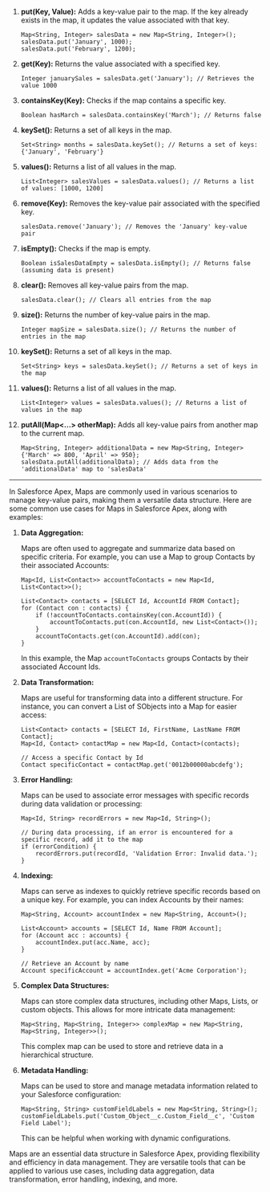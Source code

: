 

1. **put(Key, Value):** Adds a key-value pair to the map. If the key already exists in the map, it updates the value associated with that key.

   ```apex
   Map<String, Integer> salesData = new Map<String, Integer>();
   salesData.put('January', 1000);
   salesData.put('February', 1200);
   ```

2. **get(Key):** Returns the value associated with a specified key.

   ```apex
   Integer januarySales = salesData.get('January'); // Retrieves the value 1000
   ```

3. **containsKey(Key):** Checks if the map contains a specific key.

   ```apex
   Boolean hasMarch = salesData.containsKey('March'); // Returns false
   ```

4. **keySet():** Returns a set of all keys in the map.

   ```apex
   Set<String> months = salesData.keySet(); // Returns a set of keys: {'January', 'February'}
   ```

5. **values():** Returns a list of all values in the map.

   ```apex
   List<Integer> salesValues = salesData.values(); // Returns a list of values: [1000, 1200]
   ```

6. **remove(Key):** Removes the key-value pair associated with the specified key.

   ```apex
   salesData.remove('January'); // Removes the 'January' key-value pair
   ```

7. **isEmpty():** Checks if the map is empty.

   ```apex
   Boolean isSalesDataEmpty = salesData.isEmpty(); // Returns false (assuming data is present)
   ```

8. **clear():** Removes all key-value pairs from the map.

   ```apex
   salesData.clear(); // Clears all entries from the map
   ```

9. **size():** Returns the number of key-value pairs in the map.

   ```apex
   Integer mapSize = salesData.size(); // Returns the number of entries in the map
   ```

10. **keySet():** Returns a set of all keys in the map.

    ```apex
    Set<String> keys = salesData.keySet(); // Returns a set of keys in the map
    ```

11. **values():** Returns a list of all values in the map.

    ```apex
    List<Integer> values = salesData.values(); // Returns a list of values in the map
    ```

12. **putAll(Map<...> otherMap):** Adds all key-value pairs from another map to the current map.

    ```apex
    Map<String, Integer> additionalData = new Map<String, Integer>{'March' => 800, 'April' => 950};
    salesData.putAll(additionalData); // Adds data from the 'additionalData' map to 'salesData'
    ```
---------------------------------------------------------------------------------------------------------------------------------------------



In Salesforce Apex, Maps are commonly used in various scenarios to manage key-value pairs, making them a versatile data structure. Here are some common use cases for Maps in Salesforce Apex, along with examples:

1. **Data Aggregation:**

   Maps are often used to aggregate and summarize data based on specific criteria. For example, you can use a Map to group Contacts by their associated Accounts:

   ```apex
   Map<Id, List<Contact>> accountToContacts = new Map<Id, List<Contact>>();

   List<Contact> contacts = [SELECT Id, AccountId FROM Contact];
   for (Contact con : contacts) {
       if (!accountToContacts.containsKey(con.AccountId)) {
           accountToContacts.put(con.AccountId, new List<Contact>());
       }
       accountToContacts.get(con.AccountId).add(con);
   }
   ```

   In this example, the Map `accountToContacts` groups Contacts by their associated Account Ids.

2. **Data Transformation:**

   Maps are useful for transforming data into a different structure. For instance, you can convert a List of SObjects into a Map for easier access:

   ```apex
   List<Contact> contacts = [SELECT Id, FirstName, LastName FROM Contact];
   Map<Id, Contact> contactMap = new Map<Id, Contact>(contacts);

   // Access a specific Contact by Id
   Contact specificContact = contactMap.get('0012b00000abcdefg');
   ```

3. **Error Handling:**

   Maps can be used to associate error messages with specific records during data validation or processing:

   ```apex
   Map<Id, String> recordErrors = new Map<Id, String>();

   // During data processing, if an error is encountered for a specific record, add it to the map
   if (errorCondition) {
       recordErrors.put(recordId, 'Validation Error: Invalid data.');
   }
   ```

4. **Indexing:**

   Maps can serve as indexes to quickly retrieve specific records based on a unique key. For example, you can index Accounts by their names:

   ```apex
   Map<String, Account> accountIndex = new Map<String, Account>();

   List<Account> accounts = [SELECT Id, Name FROM Account];
   for (Account acc : accounts) {
       accountIndex.put(acc.Name, acc);
   }

   // Retrieve an Account by name
   Account specificAccount = accountIndex.get('Acme Corporation');
   ```

5. **Complex Data Structures:**

   Maps can store complex data structures, including other Maps, Lists, or custom objects. This allows for more intricate data management:

   ```apex
   Map<String, Map<String, Integer>> complexMap = new Map<String, Map<String, Integer>>();
   ```

   This complex map can be used to store and retrieve data in a hierarchical structure.

6. **Metadata Handling:**

   Maps can be used to store and manage metadata information related to your Salesforce configuration:

   ```apex
   Map<String, String> customFieldLabels = new Map<String, String>();
   customFieldLabels.put('Custom_Object__c.Custom_Field__c', 'Custom Field Label');
   ```

   This can be helpful when working with dynamic configurations.

Maps are an essential data structure in Salesforce Apex, providing flexibility and efficiency in data management. They are versatile tools that can be applied to various use cases, including data aggregation, data transformation, error handling, indexing, and more.
